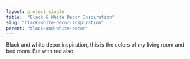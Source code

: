 ```yaml
---
layout: project_single
title:  "Black & White Decor Inspiration"
slug: "black-white-decor-inspiration"
parent: "black-and-white-decor"
---
```

Black and white decor inspiration, this is the colors of my living room and bed room. But with red also
